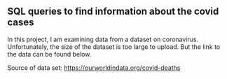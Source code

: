 ## SQL queries to find information about the covid cases

In this project, I am examining data from a dataset on coronavirus. 
Unfortunately, the size of the dataset is too large to upload. But the link to the data can be found below.

Source of data set: https://ourworldindata.org/covid-deaths
